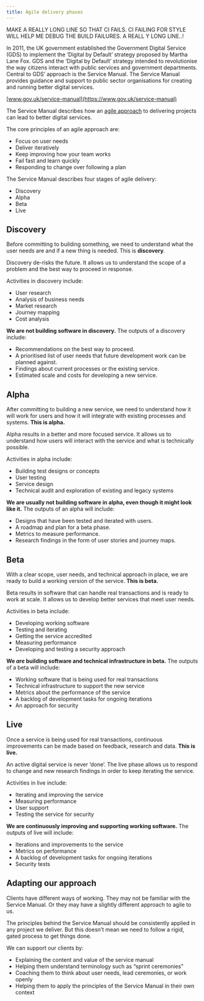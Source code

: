 ```yaml
---
title: Agile delivery phases
---
```


MAKE A REALLY LONG LINE SO THAT CI FAILS. CI FAILING FOR STYLE WILL HELP ME
DEBUG THE BUILD FAILURES. A REALL Y LONG LINE..!

In 2011, the UK government established the Government Digital Service (GDS) to
implement the ‘Digital by Default’ strategy proposed by Martha Lane Fox. GDS and
the ‘Digital by Default’ strategy intended to revolutionise the way citizens
interact with public services and government departments. Central to GDS’
approach is the Service Manual. The Service Manual provides guidance and support
to public sector organisations for creating and running better digital services.

[www.gov.uk/service-manual](https://www.gov.uk/service-manual)

The Service Manual describes how an [agile approach](http://agilemanifesto.org/)
to delivering projects can lead to better digital services.

The core principles of an agile approach are:

- Focus on user needs
- Deliver iteratively
- Keep improving how your team works
- Fail fast and learn quickly
- Responding to change over following a plan

The Service Manual describes four stages of agile delivery:

- Discovery
- Alpha
- Beta
- Live

## Discovery

Before committing to building something, we need to understand what the user
needs are and if a new thing is needed. This is **discovery**.

Discovery de-risks the future. It allows us to understand the scope of a problem
and the best way to proceed in response.

Activities in discovery include:

- User research
- Analysis of business needs
- Market research
- Journey mapping
- Cost analysis

**We are not building software in discovery.** The outputs of a discovery
include:

- Recommendations on the best way to proceed.
- A prioritised list of user needs that future development work can be planned
  against.
- Findings about current processes or the existing service.
- Estimated scale and costs for developing a new service.

## Alpha

After committing to building a new service, we need to understand how it will
work for users and how it will integrate with existing processes and systems.
**This is alpha.**

Alpha results in a better and more focused service. It allows us to understand
how users will interact with the service and what is technically possible.

Activities in alpha include:

- Building test designs or concepts
- User testing
- Service design
- Technical audit and exploration of existing and legacy systems

**We are usually not building software in alpha, even though it might look like
it.** The outputs of an alpha will include:

- Designs that have been tested and iterated with users.
- A roadmap and plan for a beta phase.
- Metrics to measure performance.
- Research findings in the form of user stories and journey maps.

## Beta

With a clear scope, user needs, and technical approach in place, we are ready to
build a working version of the service. **This is beta.**

Beta results in software that can handle real transactions and is ready to work
at scale. It allows us to develop better services that meet user needs.

Activities in beta include:

- Developing working software
- Testing and iterating
- Getting the service accredited
- Measuring performance
- Developing and testing a security approach

**We _are_ building software and technical infrastructure in beta.** The outputs
of a beta will include:

- Working software that is being used for real transactions
- Technical infrastructure to support the new service
- Metrics about the performance of the service
- A backlog of development tasks for ongoing iterations
- An approach for security

## Live

Once a service is being used for real transactions, continuous improvements can
be made based on feedback, research and data. **This is live.**

An active digital service is never ‘done’. The live phase allows us to respond
to change and new research findings in order to keep iterating the service.

Activities in live include:

- Iterating and improving the service
- Measuring performance
- User support
- Testing the service for security

**We are continuously improving and supporting working software.** The outputs
of live will include:

- Iterations and improvements to the service
- Metrics on performance
- A backlog of development tasks for ongoing iterations
- Security tests

## Adapting our approach

Clients have different ways of working. They may not be familiar with the
Service Manual. Or they may have a slightly different approach to agile to us.

The principles behind the Service Manual should be consistently applied in any
project we deliver. But this doesn’t mean we need to follow a rigid, gated
process to get things done.

We can support our clients by:

- Explaining the content and value of the service manual
- Helping them understand terminology such as “sprint ceremonies”
- Coaching them to think about user needs, lead ceremonies, or work openly
- Helping them to apply the principles of the Service Manual in their own
  context
